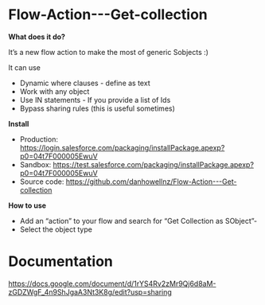 # Flow-Action---Get-collection

**What does it do?**

It’s a new flow action to make the most of generic Sobjects :)

It can use
- Dynamic where clauses - define as text
- Work with any object
- Use IN statements - If you provide a list of Ids
- Bypass sharing rules (this is useful sometimes)


**Install**
- Production: https://login.salesforce.com/packaging/installPackage.apexp?p0=04t7F000005EwuV
- Sandbox: https://test.salesforce.com/packaging/installPackage.apexp?p0=04t7F000005EwuV
- Source code: https://github.com/danhowellnz/Flow-Action---Get-collection

**How to use**

- Add an “action” to your flow and search for “Get Collection as SObject”-
- Select the object type


# Documentation

https://docs.google.com/document/d/1rYS4Rv2zMr9Qj6d8aM-zGDZWgF_4n9ShJgaA3Nt3K8g/edit?usp=sharing



